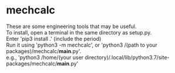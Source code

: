# mechcalc

These are some engineering tools that may be useful.  
To install, open a terminal in the same directory as setup.py.  
Enter 'pip3 install .' (include the period)  
Run it using 'python3 -m mechcalc', or 'python3 /(path to your packages)/mechcalc/__main__.py'.  
e.g., 'python3 /home/(your user directory)/.local/lib/python3.7/site-packages/mechcalc/__main__.py'  
